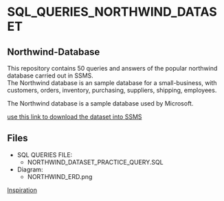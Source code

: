 # SQL_QUERIES_NORTHWIND_DATASET

## Northwind-Database
This repository contains 50 queries and answers of the popular northwind database carried out in SSMS.<br>
The Northwind database is an sample database for a small-business, with customers, orders, inventory, purchasing, 
suppliers, shipping, employees.

The Northwind database is a sample database used by Microsoft.

[use this link to download the dataset into SSMS](https://github.com/Microsoft/sql-server-samples/tree/master/samples/databases/northwind-pubs)

## Files

* SQL QUERIES FILE:
    * NORTHWIND_DATASET_PRACTICE_QUERY.SQL
* Diagram:
    * NORTHWIND_ERD.png



[Inspiration](https://musiliadebayo.medium.com/50-sql-practice-queries-and-answers-3fc896650b2e)
